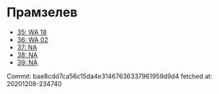 # Прамзелев
- [35: WA 18](35.md)
- [36: WA 02](36.md)
- [37: NA](37.md)
- [38: NA](38.md)
- [39: NA](39.md)

Commit: bae8cdd7ca56c15da4e31467636337961959d9d4
 fetched at: 20201208-234740
